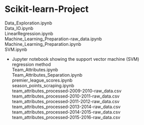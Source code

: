 # Scikit-learn-Project  

Data_Exploration.ipynb  
Data_IO.ipynb  
LinearRegression.ipynb  
Machine_Learning_Preparation-raw_data.ipynb  
Machine_Learning_Preparation.ipynb  
SVM.ipynb  
  - Jupyter notebook showing the support vector machine (SVM) regression method  
Team_Attributes.ipynb  
Team_Attributes_Separation.ipynb  
premier_league_scores.ipynb  
season_points_scraping.ipynb  
team_attributes_processed-2009-2010-raw_data.csv  
team_attributes_processed-2010-2011-raw_data.csv  
team_attributes_processed-2011-2012-raw_data.csv  
team_attributes_processed-2013-2014-raw_data.csv  
team_attributes_processed-2014-2015-raw_data.csv  
team_attributes_processed-2015-2016-raw_data.csv  
